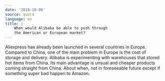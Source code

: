 ```yaml
---
date: '2018-10-06'
source: quora
language: en
title: |
    When would Alibaba be able to push through
    the American or European market?
---
```


Aliexpress has already been launched in several countries in Europe.
Compared to China, one of the main problem in Europe is the cost of
storage and delivery. Alibaba is experimenting with warehouses that
stored hot items from China. Its main advantage is unsual and cheaper
products coming straight from China. About when, not in foreseeable
future except if something super bad happen to Amazon.
